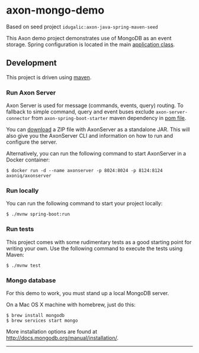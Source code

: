 # axon-mongo-demo
Based on seed project `idugalic:axon-java-spring-maven-seed`

This Axon demo project demonstrates use of MongoDB as an event storage. Spring configuration is located in the main [application class](src/main/java/com/demo/AxonMongoDemoApplication.java).

## Development

This project is driven using [maven].

### Run Axon Server

Axon Server is used for message (commands, events, query) routing. To fallback to simple command, query and event buses exclude `axon-server-connector` from `axon-spring-boot-starter` maven dependency in [pom file](pom.xml).

You can [download](https://download.axoniq.io/axonserver/AxonServer.zip) a ZIP file with AxonServer as a standalone JAR. This will also give you the AxonServer CLI and information on how to run and configure the server.

Alternatively, you can run the following command to start AxonServer in a Docker container:

```
$ docker run -d --name axonserver -p 8024:8024 -p 8124:8124 axoniq/axonserver
```

### Run locally

You can run the following command to start your project locally:

```
$ ./mvnw spring-boot:run
```

### Run tests

This project comes with some rudimentary tests as a good starting
point for writing your own. Use the following command to execute the
tests using Maven:

```
$ ./mvnw test
```

### Mongo database

For this demo to work, you must stand up a local MongoDB server.

On a Mac OS X machine with homebrew, just do this:

```$xslt
$ brew install mongodb
$ brew services start mongo

```
More installation options are found at http://docs.mongodb.org/manual/installation/.



---

[maven]: https://maven.apache.org/ (Maven)
[atomist]: https://www.atomist.com/ (Atomist)
[axon]: https://axoniq.io/ (Axon)